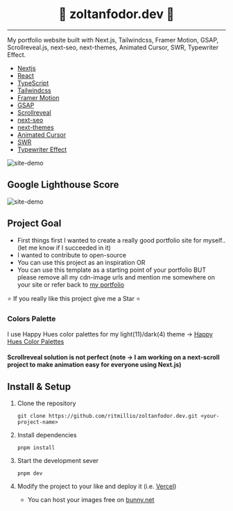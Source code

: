 <h1  align="center">🐧 zoltanfodor.dev 🐧</h1>

---

My portfolio website built with Next.js, Tailwindcss, Framer Motion, GSAP, Scrollreveal.js, next-seo, next-themes, Animated Cursor, SWR, Typewriter Effect.

- [Nextjs](https://nextjs.org/)
- [React](https://reactjs.org/)
- [TypeScript](https://www.typescriptlang.org/)
- [Tailwindcss](https://tailwindcss.com/)
- [Framer Motion](https://www.framer.com/motion/)
- [GSAP](https://greensock.com/gsap/)
- [Scrollreveal](https://scrollrevealjs.org/)
- [next-seo](https://github.com/garmeeh/next-seo)
- [next-themes](https://github.com/pacocoursey/next-themes#readme)
- [Animated Cursor](https://github.com/stephenscaff/react-animated-cursor)
- [SWR](https://swr.vercel.app/)
- [Typewriter Effect](https://github.com/tameemsafi/typewriterjs)

![site-demo](https://zoltanfodor.b-cdn.net/zoltanfodor-dev-intro.png)

## Google Lighthouse Score

![site-demo](https://zoltanfodor.b-cdn.net/google-lighthouse-score.png)

## Project Goal

- First things first I wanted to create a really good portfolio site for myself..(let me know if I succeeded in it)
- I wanted to contribute to open-source
- You can use this project as an inspiration OR
- You can use this template as a starting point of your portfolio BUT please remove all my cdn-image urls and mention me somewhere on your site or refer back to [my portfolio](https://zoltanfodor.dev)

:star: If you really like this project give me a Star :star:

### Colors Palette

I use Happy Hues color palettes for my light(11)/dark(4) theme -> [Happy Hues Color Palettes](https://www.happyhues.co/)

#### Scrollreveal solution is not perfect (note -> I am working on a next-scroll project to make animation easy for everyone using Next.js)

## Install & Setup

1. Clone the repository
   ```
   git clone https://github.com/ritmillio/zoltanfodor.dev.git <your-project-name>
   ```
2. Install dependencies

   ```
   pnpm install
   ```

3. Start the development sever

   ```
   pnpm dev
   ```

4. Modify the project to your like and deploy it (i.e. [Vercel](https://vercel.com))
   - You can host your images free on [bunny.net](https://bunny.net/)
